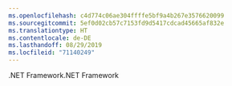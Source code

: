 ```yaml
---
ms.openlocfilehash: c4d774c06ae304ffffe5bf9a4b267e3576620099
ms.sourcegitcommit: 5ef0d02cb57c7153fd9d5417cdcad45665af832e
ms.translationtype: HT
ms.contentlocale: de-DE
ms.lasthandoff: 08/29/2019
ms.locfileid: "71140249"
---
```

<span data-ttu-id="31a10-101">.NET Framework</span><span class="sxs-lookup"><span data-stu-id="31a10-101">.NET Framework</span></span>